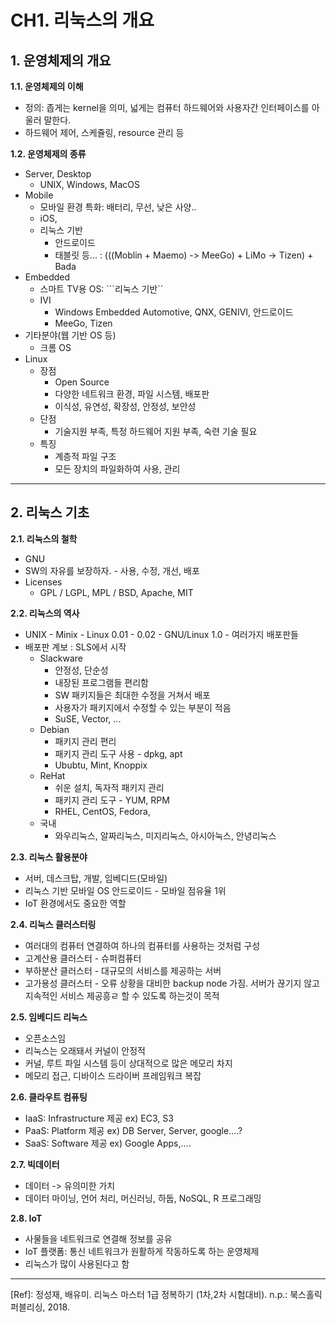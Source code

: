 # CH1. 리눅스의 개요


## 1. 운영체제의 개요

**1.1. 운영체제의 이해**
* 정의: 좁게는 kernel을 의미, 넓게는 컴퓨터 하드웨어와 사용자간 인터페이스를 아울러 말한다.
* 하드웨어 제어, 스케쥴링, resource 관리 등

**1.2. 운영체제의 종류**

* Server, Desktop
    * UNIX, Windows, MacOS
* Mobile
    * 모바일 환경 특화: 배터리, 무선, 낮은 사양..
    * iOS,
    * 리눅스 기반
        * 안드로이드
        * 태블릿 등... : (((Moblin + Maemo) -> MeeGo) + LiMo -> Tizen) + Bada
* Embedded
    * 스마트 TV용 OS: ```리눅스 기반``
    * IVI
        * Windows Embedded Automotive, QNX, GENIVI, 안드로이드
        * MeeGo, Tizen
* 기타분야(웹 기반 OS 등)
    * 크롬 OS
* Linux
    * 장점
        * Open Source
        * 다양한 네트워크 환경, 파일 시스템, 배포판
        * 이식성, 유연성, 확장성, 안정성, 보안성
    * 단점
        * 기술지원 부족, 특정 하드웨어 지원 부족, 숙련 기술 필요
    * 특징
        * 계층적 파일 구조
        * 모든 장치의 파일화하여 사용, 관리

---

## 2. 리눅스 기초

**2.1. 리눅스의 철학**
* GNU
* SW의 자유를 보장하자. - 사용, 수정, 개선, 배포
* Licenses
    * GPL / LGPL, MPL / BSD, Apache, MIT

**2.2. 리눅스의 역사**
* UNIX - Minix - Linux 0.01 - 0.02 - GNU/Linux 1.0 - 여러가지 배포판들
* 배포판 계보 : SLS에서 시작
    * Slackware
        * 안정성, 단순성
        * 내장된 프로그램들 편리함
        * SW 패키지들은 최대한 수정을 거쳐서 배포
        * 사용자가 패키지에서 수정할 수 있는 부분이 적음
        * SuSE, Vector, ... 
    * Debian
        * 패키지 관리 편리
        * 패키지 관리 도구 사용 - dpkg, apt
        * Ububtu, Mint, Knoppix
    * ReHat 
        * 쉬운 설치, 독자적 패키지 관리
        * 패키지 관리 도구 - YUM, RPM
        * RHEL, CentOS, Fedora,
    * 국내
        * 와우리눅스, 알짜리눅스, 미지리눅스, 아시아눅스, 안녕리눅스

**2.3. 리눅스 활용분야**
* 서버, 데스크탑, 개발, 임베디드(모바일)
* 리눅스 기반 모바일 OS 안드로이드 - 모바일 점유율 1위
* IoT 환경에서도 중요한 역할
  
**2.4. 리눅스 클러스터링**
* 여러대의 컴퓨터 연결하여 하나의 컴퓨터를 사용하는 것처럼 구성
* 고계산용  클러스터 - 슈퍼컴퓨터
* 부하분산 클러스터 - 대규모의 서비스를 제공하는 서버
* 고가용성 클러스터 - 오류 상황을 대비한 backup node 가짐. 서버가 끊기지 않고 지속적인 서비스 제공흥ㄹ 할 수 있도록 하는것이 목적

**2.5. 임베디드 리눅스**
* 오픈소스임
* 리눅스는 오래돼서 커널이 안정적
* 커널, 루트 파일 시스템 등이 상대적으로 많은 메모리 차지
* 메모리 접근, 디바이스 드라이버 프레임워크 복잡

**2.6. 클라우트 컴퓨팅**
* IaaS: Infrastructure 제공 ex) EC3, S3
* PaaS: Platform 제공  ex) DB Server, Server, google....?
* SaaS: Software 제공  ex) Google Apps,....

**2.7. 빅데이터**
* 데이터 -> 유의미한 가치
* 데이터 마이닝, 언어 처리, 머신러닝, 하둡, NoSQL, R 프로그래밍

**2.8. IoT**
* 사물들을 네트워크로 연결해 정보를 공유
* IoT 플랫폼: 통신 네트워크가 원활하게 작동하도록 하는 운영체제
* 리눅스가 많이 사용된다고 함

---

[Ref]: 정성재, 배유미. 리눅스 마스터 1급 정복하기 (1차,2차 시험대비). n.p.: 북스홀릭퍼블리싱, 2018.